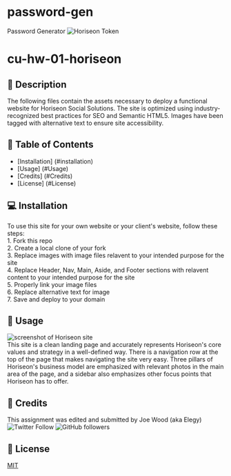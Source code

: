 # password-gen
Password Generator
![Horiseon Token](assets/images/readme-token.png)

# cu-hw-01-horiseon

## :newspaper: Description 
The following files contain the assets necessary to deploy a functional website for Horiseon Social Solutions. The site is optimized using industry-recognized best practices for SEO and Semantic HTML5. Images have been tagged with alternative text to ensure site accessibility.

## :bookmark_tabs: Table of Contents 

* [Installation] (#installation)
* [Usage] (#Usage)
* [Credits] (#Credits)
* [License] (#License)

## :computer: Installation 

To use this site for your own website or your client's website, follow these steps: <br>
    1. Fork this repo <br>
    2. Create a local clone of your fork <br>
    3. Replace images with image files relavent to your intended purpose for the site <br>
    4. Replace Header, Nav, Main, Aside, and Footer sections with relavent content to your intended purpose for the site <br>
    5. Properly link your image files <br>
    6. Replace alternative text for image<br>
    7. Save and deploy to your domain<br>

## :floppy_disk: Usage
![screenshot of Horiseon site](assets/images/screenshot-2.png) <br>
This site is a clean landing page and accurately represents Horiseon's core values and strategy in a well-defined way. There is a navigation row at the top of the page that makes navigating the site very easy. Three pillars of Horiseon's business model are emphasized with relevant photos in the main area of the page, and a sidebar also emphasizes other focus points that Horiseon has to offer. 

## :card_index: Credits 

This assignment was edited and submitted by Joe Wood (aka Elegy) <br>
<img alt="Twitter Follow" src="https://img.shields.io/twitter/follow/xx_elegy_xx_?label=Elegy&style=social">
<img alt="GitHub followers" src="https://img.shields.io/github/followers/xxelegyxx?label=Follow&style=social">

## :ticket: License 

[MIT](https://choosealicense.com/licenses/mit/)
